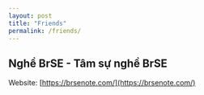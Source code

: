 ```yaml
---
layout: post
title: "Friends"
permalink: /friends/
---
```


## Nghề BrSE - Tâm sự nghề BrSE
Website: [https://brsenote.com/](https://brsenote.com/)
